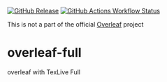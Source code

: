 
[![GitHub Release](https://img.shields.io/github/v/release/jerome-labidurie/overleaf-full?style=flat)](https://github.com/jerome-labidurie/overleaf-full/releases)
[![GitHub Actions Workflow Status](https://img.shields.io/github/actions/workflow/status/jerome-labidurie/overleaf-full/docker-publish.yml)](https://github.com/jerome-labidurie/overleaf-full/actions)

This is not a part of the official [Overleaf](https://github.com/overleaf/overleaf) project

# overleaf-full
overleaf with TexLive Full


